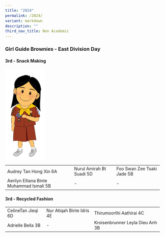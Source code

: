 ```yaml
---
title: "2024"
permalink: /2024/
variant: markdown
description: ""
third_nav_title: Non Academic
---
```




### **Girl Guide Brownies - East Division Day**
#### 3rd - Snack Making

<img src="/images/Mascots/design%20girl%204a.png" style="width:130px">

|   |   |   |
| -------- | -------- | -------- |
| Audrey Tan Hong Xin 6A | Nurul Amirah Bt Suadi 5D | Foo Swan Zee Tsaki Jade 5B |
| Aerilyn Elliana Binte Muhammad Ismali 5B  | -   | -   |
#### 3rd - Recycled Fashion
|   |   |   |
| -------- | -------- | -------- |
| CelineTan Jieqi 6D | Nur Atiqah Binte Idris 4E | Thirumoorthi Aathirai 4C |
| Adrielle Bella 3B  | -   | Kroisenbrunner Leyla Dieu Anh 3B  |